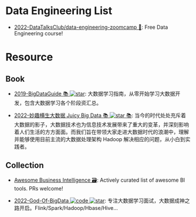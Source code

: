 # Data Engineering List

- [2022-DataTalksClub/data-engineering-zoomcamp 🎥](https://github.com/DataTalksClub/data-engineering-zoomcamp): Free Data Engineering course!

# Resource

## Book

- [2019-BigDataGuide 📚 ![star](https://img.shields.io/github/stars/MoRan1607/BigDataGuide)](https://github.com/MoRan1607/BigDataGuide): 大数据学习指南，从零开始学习大数据开发，包含大数据学习各个阶段资汇总。

- [2022-妙趣横生大数据 Juicy Big Data 📚 ![star](https://img.shields.io/github/stars/datawhalechina/juicy-bigdata) 📚](https://github.com/datawhalechina/juicy-bigdata): 当今的时代处处充斥着大数据的影子，大数据技术也为信息技术发展带来了重大的变革，并深刻影响着人们生活的方方面面。而我们旨在带领大家走进大数据时代的浪潮中，理解并能够使用目前主流的大数据处理架构 Hadoop 解决相应的问题，从小白到实践者。

## Collection

- [Awesome Business Intelligence 🗃️](https://github.com/thenaturalist/awesome-business-intelligence): Actively curated list of awesome BI tools. PRs welcome!

- [2022-God-Of-BigData ![code](https://ng-tech.icu/assets/code.svg) ![star](https://img.shields.io/github/stars/wangzhiwubigdata/God-Of-BigData)](https://github.com/wangzhiwubigdata/God-Of-BigData): 专注大数据学习面试，大数据成神之路开启。Flink/Spark/Hadoop/Hbase/Hive...

